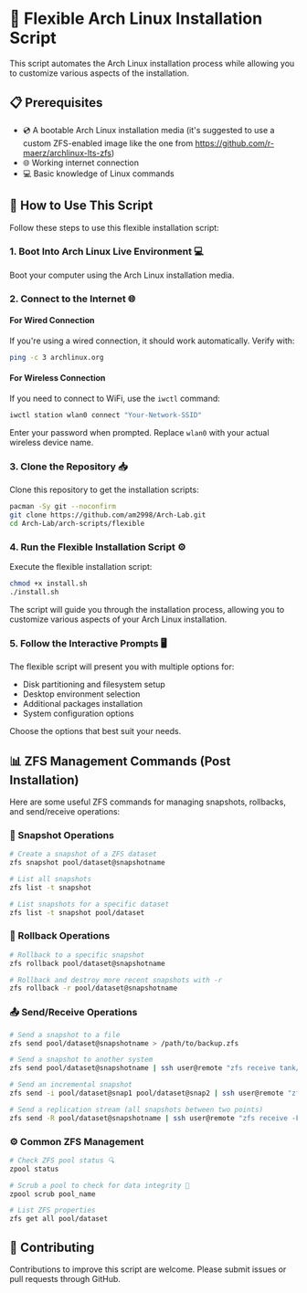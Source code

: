 # 🚀 Flexible Arch Linux Installation Script

This script automates the Arch Linux installation process while allowing you to customize various aspects of the installation.

## 📋 Prerequisites

- 💿 A bootable Arch Linux installation media (it's suggested to use a custom ZFS-enabled image like the one from https://github.com/r-maerz/archlinux-lts-zfs)
- 🌐 Working internet connection
- 💻 Basic knowledge of Linux commands

## 🔧 How to Use This Script

Follow these steps to use this flexible installation script:

### 1. Boot Into Arch Linux Live Environment 💻

Boot your computer using the Arch Linux installation media. 

### 2. Connect to the Internet 🌐

#### For Wired Connection
If you're using a wired connection, it should work automatically. Verify with:
```bash
ping -c 3 archlinux.org
```

#### For Wireless Connection
If you need to connect to WiFi, use the `iwctl` command:
```bash
iwctl station wlan0 connect "Your-Network-SSID"
```
Enter your password when prompted. Replace `wlan0` with your actual wireless device name.

### 3. Clone the Repository 📥

Clone this repository to get the installation scripts:
```bash
pacman -Sy git --noconfirm
git clone https://github.com/am2998/Arch-Lab.git
cd Arch-Lab/arch-scripts/flexible
```

### 4. Run the Flexible Installation Script ⚙️

Execute the flexible installation script:
```bash
chmod +x install.sh
./install.sh
```

The script will guide you through the installation process, allowing you to customize various aspects of your Arch Linux installation.

### 5. Follow the Interactive Prompts 🖥️

The flexible script will present you with multiple options for:
- Disk partitioning and filesystem setup
- Desktop environment selection
- Additional packages installation
- System configuration options

Choose the options that best suit your needs.

## 📊 ZFS Management Commands (Post Installation)

Here are some useful ZFS commands for managing snapshots, rollbacks, and send/receive operations:

### 📸 Snapshot Operations

```bash
# Create a snapshot of a ZFS dataset
zfs snapshot pool/dataset@snapshotname

# List all snapshots
zfs list -t snapshot

# List snapshots for a specific dataset
zfs list -t snapshot pool/dataset
```

### 🔄 Rollback Operations

```bash
# Rollback to a specific snapshot 
zfs rollback pool/dataset@snapshotname

# Rollback and destroy more recent snapshots with -r 
zfs rollback -r pool/dataset@snapshotname
```

### 📤 Send/Receive Operations

```bash
# Send a snapshot to a file 
zfs send pool/dataset@snapshotname > /path/to/backup.zfs

# Send a snapshot to another system
zfs send pool/dataset@snapshotname | ssh user@remote "zfs receive tank/dataset"

# Send an incremental snapshot 
zfs send -i pool/dataset@snap1 pool/dataset@snap2 | ssh user@remote "zfs receive tank/dataset"

# Send a replication stream (all snapshots between two points) 
zfs send -R pool/dataset@snapshotname | ssh user@remote "zfs receive -F tank/dataset"
```

### ⚙️ Common ZFS Management

```bash
# Check ZFS pool status 🔍
zpool status

# Scrub a pool to check for data integrity 🧹
zpool scrub pool_name

# List ZFS properties
zfs get all pool/dataset
```

## 🤝 Contributing

Contributions to improve this script are welcome. Please submit issues or pull requests through GitHub.

